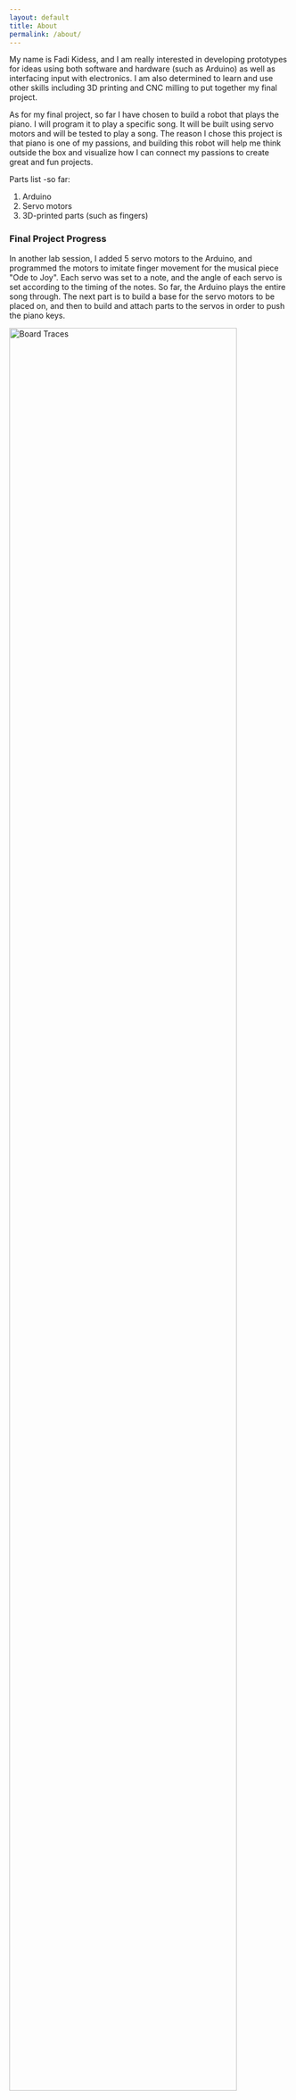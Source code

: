```yaml
---
layout: default
title: About
permalink: /about/
---
```


My name is Fadi Kidess, and I am really interested in developing prototypes for ideas  using both software and hardware (such as Arduino) as well as interfacing input with electronics. I am also determined to learn and use other skills including 3D printing and CNC milling to put together my final project.

As for my final project, so far I have chosen to build a robot that plays the piano. I will program it to play a specific song. It will be built using servo motors and will be tested to play a song. The reason I chose this project is that piano is one of my passions, and building this robot will help me think outside the box and visualize how I can connect my passions to create great and fun projects.
  
Parts list -so far:
1. Arduino
2. Servo motors
3. 3D-printed parts (such as fingers)

### Final Project Progress

In another lab session, I added 5 servo motors to the Arduino, and programmed the motors to imitate finger movement for the musical piece "Ode to Joy". Each servo was set to a note, and the angle of each servo is set according to the timing of the notes. So far, the Arduino plays the entire song through. The next part is to build a base for the servo motors to be placed on, and then to build and attach parts to the servos in order to push the piano keys.

<img src="02/proj.jpg" alt="Board Traces"  width="90%">



<img src="02/pcb1.png" alt="Board Traces"  width="90%">



<img src="02/pcb2.png" alt="Board Traces"  width="90%">

